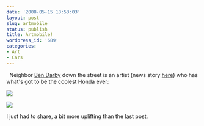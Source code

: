 ```yaml
---
date: '2008-05-15 18:53:03'
layout: post
slug: artmobile
status: publish
title: Artmobile!
wordpress_id: '689'
categories:
- Art
- Cars
---
```


 
Neighbor [Ben Darby](http://members.cox.net/darbyart/) down the street is an artist (news story [here](http://www.signonsandiego.com/uniontrib/20071007/news_mz1a7marinat.html)) who has what's got to be the coolest Honda ever:

[![](http://fnord.phfactor.net/wp-content/uploads/2008/05/img_0001-450x337.jpg)](http://fnord.phfactor.net/wp-content/uploads/2008/05/img_0001.jpg)

[![](http://fnord.phfactor.net/wp-content/uploads/2008/05/img_0002-450x600.jpg)](http://fnord.phfactor.net/wp-content/uploads/2008/05/img_0002.jpg)

I just had to share, a bit more uplifting than the last post.
